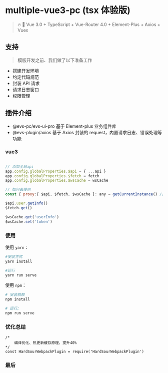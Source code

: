 <!--
 * @Descripttion:
 * @repository: https://github.com/luzhonglai
 * @Author: ZhongLai Lu
 * @Date: 2021-07-23 23:53:50
 * @LastEditors: Zhonglai Lu
 * @LastEditTime: 2021-11-02 16:20:19
-->

# multiple-vue3-pc (tsx 体验版)

> 🔥 🎉 Vue 3.0 + TypeScript + Vue-Router 4.0 + Element-Plus + Axios + Vuex

## 支持

> 模版开发之前、我们做了以下准备工作

- 搭建开发环境
- 约定代码规范
- 封装 API 请求
- 请求日志窗口
- 权限管理

## 插件介绍

- @evs-pc/evs-ui-pro 基于 Element-plus 业务组件库
- @evs-plugin/axios 基于 Axios 封装的 request，内置请求日志、错误处理等功能

### vue3

```js

// 添加全局api
app.config.globalProperties.$api = { ...api }
app.config.globalProperties.$fetch = fetch
app.config.globalProperties.$wsCache = wsCache

// 如何去使用
const { proxy:{ $api, $fetch, $wsCache }: any = getCurrentInstance() // 获取全局方法

$api.user.getInfo()
$fetch.get()

$wsCache.get('userInfo')
$wsCache.set('token')

```

### 使用

使用 `yarn`：

```bash
#安装方式
yarn install

#运行
yarn run serve
```

使用 `npm`：

```bash
# 安装依赖
npm install

# 运行;
npm run serve
```

### 优化总结

```javascriptw
/*
    编译优化、热更新缓存原理、提升40%
*/
const HardSourWebpackPlugin = require('HardSourWebpackPlugin')
```

### 最后
